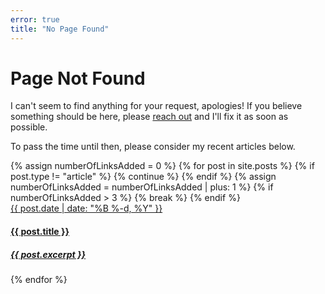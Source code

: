 ```yaml
---
error: true
title: "No Page Found"
---
```


# Page Not Found

I can't seem to find anything for your request, apologies! If you believe something should be here, please [reach out](/contact) and I'll fix it as soon as possible.

To pass the time until then, please consider my recent articles below.

<div class="cards updates column">
    {% assign numberOfLinksAdded = 0 %}
    {% for post in site.posts %}
        {% if post.type != "article" %}
            {% continue %}
        {% endif %}
        {% assign numberOfLinksAdded = numberOfLinksAdded | plus: 1 %}
        {% if numberOfLinksAdded > 3 %}
            {% break %}
        {% endif %}
        <a href="{{ post.url }}">
            <div class="card">
                <div class="label">
                    <time datetime="{{ post.date | date_to_xmlschema }}">
                        {{ post.date | date: "%B %-d, %Y" }}
                    </time>
                    <h4 class="primary">
                        {{ post.title }}
                    </h4>
                    <h5 class="secondary">
                        {{ post.excerpt }}
                    </h5>
                </div>
            </div>
        </a>
    {% endfor %}
</div>
